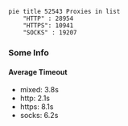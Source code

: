 
```mermaid
pie title 52543 Proxies in list
    "HTTP" : 28954
    "HTTPS": 10941
    "SOCKS" : 19207
```

### Some Info
#### Average Timeout

- mixed: 3.8s
- http: 2.1s
- https: 8.1s
- socks: 6.2s